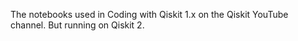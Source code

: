 The notebooks used in Coding with Qiskit 1.x on the Qiskit YouTube channel. But running on Qiskit 2.